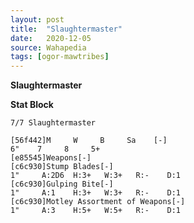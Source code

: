 ```yaml
---
layout: post
title:  "Slaughtermaster"
date:   2020-12-05
source: Wahapedia
tags: [ogor-mawtribes]
---
```


**Slaughtermaster**

**Stat Block**
```
7/7 Slaughtermaster
```

```
[56f442]M     W     B     Sa    [-]
6"    7     8     5+    
[e85545]Weapons[-]
[c6c930]Stump Blades[-]
1"     A:2D6  H:3+   W:3+   R:-    D:1   
[c6c930]Gulping Bite[-]
1"     A:1    H:3+   W:3+   R:-    D:1   
[c6c930]Motley Assortment of Weapons[-]
1"     A:3    H:5+   W:5+   R:-    D:1   
```


